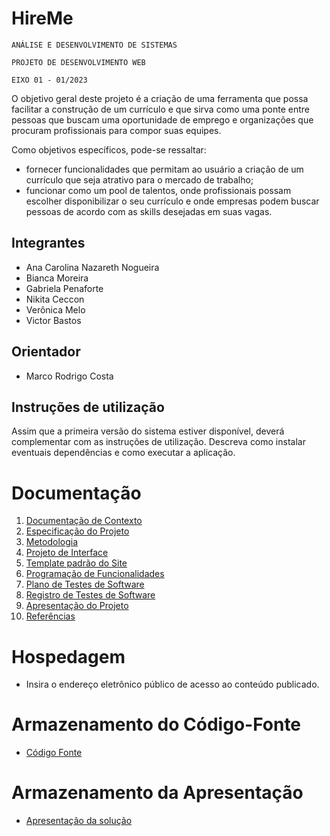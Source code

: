 # HireMe

`ANÁLISE E DESENVOLVIMENTO DE SISTEMAS`

`PROJETO DE DESENVOLVIMENTO WEB`

`EIXO 01 - 01/2023`

O objetivo geral deste projeto é a criação de uma ferramenta que possa facilitar a construção de um currículo e que sirva como uma ponte entre pessoas que buscam uma oportunidade de emprego e organizações que procuram profissionais para compor suas equipes.  

Como objetivos específicos, pode-se ressaltar: 
- fornecer funcionalidades que permitam ao usuário a criação de um currículo que seja atrativo para o mercado de trabalho; 
- funcionar como um pool de talentos, onde profissionais possam escolher disponibilizar o seu currículo e onde empresas podem buscar pessoas de acordo com as skills desejadas em suas vagas.

## Integrantes

* Ana Carolina Nazareth Nogueira
* Bianca Moreira
* Gabriela Penaforte
* Nikita Ceccon
* Verônica Melo
* Victor Bastos

## Orientador

* Marco Rodrigo Costa

## Instruções de utilização

Assim que a primeira versão do sistema estiver disponível, deverá complementar com as instruções de utilização. Descreva como instalar eventuais dependências e como executar a aplicação.

# Documentação

<ol>
<li><a href="docs/01-Documentação de Contexto.md"> Documentação de Contexto</a></li>
<li><a href="docs/02-Especificação do Projeto.md"> Especificação do Projeto</a></li>
<li><a href="docs/03-Metodologia.md"> Metodologia</a></li>
<li><a href="docs/04-Projeto de Interface.md"> Projeto de Interface</a></li>
<li><a href="docs/05-Template padrão do Site.md"> Template padrão do Site</a></li>
<li><a href="docs/06-Programação de Funcionalidades.md"> Programação de Funcionalidades</a></li>
<li><a href="docs/07-Plano de Testes de Software.md"> Plano de Testes de Software</a></li>
<li><a href="docs/08-Registro de Testes de Software.md"> Registro de Testes de Software</a></li>
<li><a href="docs/09-Apresentação do Projeto.md"> Apresentação do Projeto</a></li>
<li><a href="docs/10-Referências.md"> Referências</a></li>
</ol>

# Hospedagem

* Insira o endereço eletrônico público de acesso ao conteúdo publicado. 

# Armazenamento do Código-Fonte

* <a href="src/README.md">Código Fonte</a>

# Armazenamento da Apresentação

* <a href="presentation/README.md">Apresentação da solução</a>
